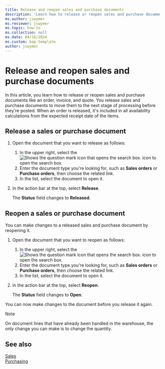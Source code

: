 ```yaml
---
title: Release and reopen sales and purchase documents
description: 'Learn how to release or reopen sales and purchase documents like order, invoices, and quotes.'
ms.author: jswymer
ms.reviewer: jswymer
ms.topic: how-to
ms.collection: null
ms.date: 04/16/2024
ms.custom: bap-template
author: jswymer
---
```


# <a name="release-and-reopen-sales-and-purchase-documents"></a>Release and reopen sales and purchase documents

In this article, you learn how to release or reopen sales and purchase documents like an order, invoice, and quote. You release sales and purchase documents to move them to the next stage of processing before they're posted. When an order is released, it's included in all availability calculations from the expected receipt date of the items.

## <a name="release-a-sales-or-purchase-document"></a>Release a sales or purchase document

1. Open the document that you want to release as follows:

   1. In the upper right, select the ![Shows the question mark icon that opens the search box.](media/ui-search/search_small.png) icon to open the search box.
   1. Enter the document type you're looking for, such as **Sales orders** or **Purchase orders**, then choose the related link.
   1. In the list, select the document to open it.
1. In the action bar at the top, select **Release**.

   The **Status** field changes to **Released**.

## <a name="reopen-a-sales-or-purchase-document"></a>Reopen a sales or purchase document

You can make changes to a released sales and purchase document by reopening it.

1. Open the document that you want to reopen as follows:

   1. In the upper right, select the ![Shows the question mark icon that opens the search box.](media/ui-search/search_small.png) icon to open the search box.
   1. Enter the document type you're looking for, such as **Sales orders** or **Purchase orders**, then choose the related link.
   1. In the list, select the document to open it.
1. In the action bar at the top, select **Reopen**.

   The **Status** field changes to **Open**.

You can now make changes to the document before you release it again.

> [!NOTE]
> On document lines that have already been handled in the warehouse, the only change you can make is to change the quantity.

## <a name="see-also"></a>See also
  
[Sales](sales-manage-sales.md)  
[Purchasing](purchasing-manage-purchasing.md)  
